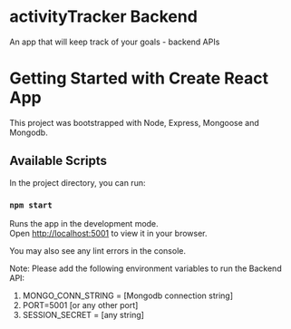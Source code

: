 # activityTracker Backend
An app that will keep track of your goals - backend APIs

# Getting Started with Create React App

This project was bootstrapped with Node, Express, Mongoose and Mongodb.

## Available Scripts

In the project directory, you can run:

### `npm start`

Runs the app in the development mode.\
Open [http://localhost:5001](http://localhost:5001) to view it in your browser.

You may also see any lint errors in the console.

Note:
Please add the following environment variables to run the Backend API:
1. MONGO_CONN_STRING = [Mongodb connection string]
2. PORT=5001 [or any other port]
3. SESSION_SECRET = [any string]